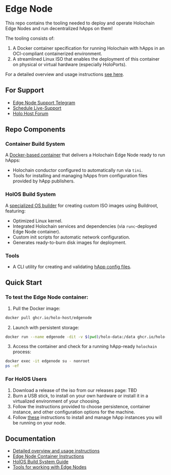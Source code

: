 # Edge Node

This repo contains the tooling needed to deploy and operate Holochain Edge Nodes and run decentralized hApps on them!

The tooling consists of:

1. A Docker container specification for running Holochain with hApps in an OCI-compliant containerized environment.
2. A streamlined Linux ISO that enables the deployment of this container on physical or virtual hardware (especially HoloPorts).

For a detailed overview and usage instructions [see here](/USAGE.md).

## For Support

- [Edge Node Support Telegram](https://t.me/+8JV9ibBHBDpmOTg0)
- [Schedule Live-Support](https://calendly.com/rob-lyon-holo/30min)
- [Holo Host Forum](https://forum.holo.host/)

## Repo Components

### Container Build System

A [Docker-based container](docker/README.md) that delivers a Holochain Edge Node ready to run hApps:

- Holochain conductor configured to automatically run via `tini`.
- Tools for installing and managing hApps from configuration files provided by hApp publishers.

### HolOS Build System

A [specialized OS builder](holos/README.md) for creating custom ISO images using Buildroot, featuring:

- Optimized Linux kernel.
- Integrated Holochain services and dependencies (via `runc`-deployed Edge Node container).
- Custom init scripts for automatic network configuration.
- Generates ready-to-burn disk images for deployment.

### Tools

- A CLI utility for creating and validating [hApp config files](tools/happ_config_file/README.md).

## Quick Start

### To test the Edge Node container:

1. Pull the Docker image:

```sh
docker pull ghcr.io/holo-host/edgenode
```

2. Launch with persistent storage:

```sh
docker run --name edgenode -dit -v $(pwd)/holo-data:/data ghcr.io/holo-host/edgenode
```

3. Access the container and check for a running hApp-ready `holochain` process:

```sh
docker exec -it edgenode su - nonroot
ps -ef
```

### For HolOS Users

1. Download a release of the iso from our releases page: TBD
2. Burn a USB stick, to install on your own hardware or install it in a virtualized environment of your choosing.
3. Follow the instructions provided to choose persistence, container instance, and other configuration options for the machine.
4. Follow [these](TBD) instructions to install and manage hApp instances you will be running on your node.

## Documentation

- [Detailed overview and usage instructions](/USAGE.md)
- [Edge Node Container Instructions](docker/README.md)
- [HolOS Build System Guide](holos/README.md)
- [Tools for working with Edge Nodes](tools/README.md)